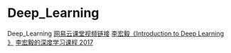 # Deep_Learning
Deep_Learning
[网易云课堂视频链接](http://study.163.com/instructor/1029176012.htm)
[李宏毅《Introduction to Deep Learning 》](http://www.sohu.com/a/190935142_642762)
[李宏毅的深度学习课程 2017](http://www.sohu.com/a/133039755_642762)